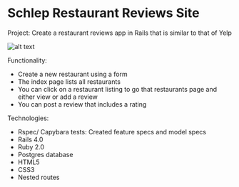 Schlep Restaurant Reviews Site
==============================

Project: Create a restaurant reviews app in Rails that is similar to that of Yelp

![alt text](https://s3.amazonaws.com/Github-14/Schlep.png "Yelp like review site")

Functionality: 
- Create a new restaurant using a form
- The index page lists all restaurants
- You can click on a restaurant listing to go that restaurants page and either view or add a review
- You can post a review that includes a rating

Technologies:
- Rspec/ Capybara tests: Created feature specs and model specs
- Rails 4.0
- Ruby 2.0
- Postgres database
- HTML5
- CSS3
- Nested routes


